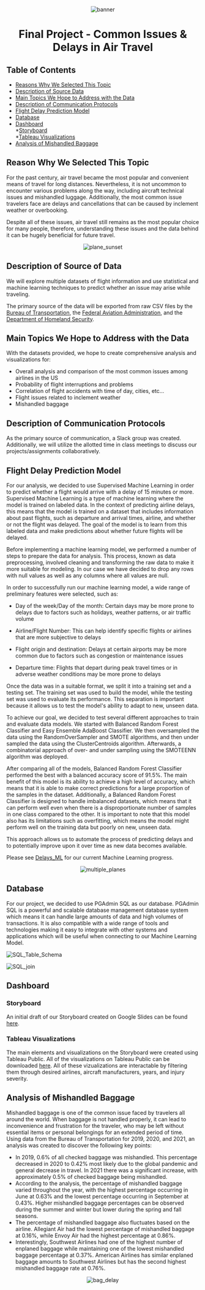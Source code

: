 <div align="center">

![banner](https://github.com/billywkim/Final_Project/blob/main/Resources/Screenshots/Title_Image.PNG)

# Final Project - Common Issues & Delays in Air Travel

</div>



## Table of Contents

* [Reasons Why We Selected This Topic](#Reason-Why-We-Selected-This-Topic)<br>
* [Description of Source Data](#Description-of-Source-of-Data)<br>
* [Main Topics We Hope to Address with the Data](#Main-Topics-We-Hope-to-Address-with-the-Data)<br>
* [Description of Communication Protocols](#Description-of-Communication-Protocols)<br>
* [Flight Delay Prediction Model](#Flight-Delay-Prediction-Model)<br>
* [Database](#Database)<br>
* [Dashboard](#Dashboard)<br>
	*[Storyboard](#Storyboard)<br>
	*[Tableau Visualizations](Tableau-Visualizations)<br>
* [Analysis of Mishandled Baggage](#Analysis-of-Mishandled-Baggage)<br>



## <b>Reason Why We Selected This Topic</b>

For the past century, air travel became the most popular and convenient means of travel for long distances. Nevertheless, it is not uncommon to encounter various problems along the way, including aircraft technical issues and mishandled luggage. Additionally, the most common issue travelers face are delays and cancellations that can be caused by inclement weather or overbooking. 

Despite all of these issues, air travel still remains as the most popular choice for many people, therefore, understanding these issues and the data behind it can be hugely beneficial for future travel.  

<div align="center">

![plane_sunset](https://github.com/billywkim/Final_Project/blob/main/Resources/Screenshots/Plane_sunset.jpg)

</div>



## <b>Description of Source of Data</b>

We will explore multiple datasets of flight information and use statistical and machine learning techniques to predict whether an issue may arise while traveling.

The primary source of the data will be exported from raw CSV files by the [Bureau of Transportation](https://transtats.bts.gov/Fields.asp?gnoyr_VQ=FGK), the [Federal Aviation Administration](https://www.asias.faa.gov/apex/f?p=100:1::::::), and the [Department of Homeland Security](https://www.dhs.gov/tsa-claims-data).



## <b>Main Topics We Hope to Address with the Data</b>

With the datasets provided, we hope to create comprehensive analysis and visualizations for:

* Overall analysis and comparison of the most common issues among airlines in the US
* Probability of flight interruptions and problems
* Correlation of flight accidents with time of day, cities, etc... 
* Flight issues related to inclement weather 
* Mishandled baggage



## <b>Description of Communication Protocols</b>

As the primary source of communication, a Slack group was created. Additionally, we will utilize the allotted time in class meetings to discuss our projects/assignments collaboratively.



## <b>Flight Delay Prediction Model</b>

For our analysis, we decided to use Supervised Machine Learning in order to predict whether a flight would arrive with a delay of 15 minutes or more. Supervised Machine Learning is a type of machine learning where the model is trained on labeled data. In the context of predicting airline delays, this means that the model is trained on a dataset that includes information about past flights, such as departure and arrival times, airline, and whether or not the flight was delayed. The goal of the model is to learn from this labeled data and make predictions about whether future flights will be delayed.

Before implementing a machine learning model, we performed a number of steps to prepare the data for analysis. This process, known as data preprocessing, involved cleaning and transforming the raw data to make it more suitable for modeling. In our case we have decided to drop any rows with null values as well as any columns where all values are null.

In order to successfully run our machine learning model, a wide range of preliminary features were selected, such as: 

* Day of the week/Day of the month: Certain days may be more prone to delays due to factors such as holidays, weather patterns, or air traffic volume

* Airline/Flight Number: This can help identify specific flights or airlines that are more subjective to delays

* Flight origin and destination: Delays at certain airports may be more common due to factors such as congestion or maintenance issues

* Departure time: Flights that depart during peak travel times or in adverse weather conditions may be more prone to delays

Once the data was in a suitable format, we split it into a training set and a testing set. The training set was used to build the model, while the testing set was used to evaluate its performance. This separation is important because it allows us to test the model's ability to adapt to new, unseen data.

To achieve our goal, we decided to test several different approaches to train and evaluate data models. We started with Balanced Random Forest Classifier and Easy Ensemble AdaBoost Classifier. We then oversampled the data using the RandomOverSampler and SMOTE algorithms, and then under sampled the data using the ClusterCentroids algorithm. Afterwards, a combinatorial approach of over- and under sampling using the SMOTEENN algorithm was deployed.

After comparing all of the models, Balanced Random Forest Classifier performed the best with a balanced accuracy score of 91.5%. The main benefit of this model is its ability to achieve a high level of accuracy, which means that it is able to make correct predictions for a large proportion of the samples in the dataset. Additionally, a Balanced Random Forest Classifier is designed to handle imbalanced datasets, which means that it can perform well even when there is a disproportionate number of samples in one class compared to the other. It is important to note that this model also has its limitations such as overfitting, which means the model might perform well on the training data but poorly on new, unseen data.

This approach allows us to automate the process of predicting delays and to potentially improve upon it over time as new data becomes available.

Please see [Delays_ML](https://github.com/billywkim/Final_Project/blob/main/Delays_ML/Delays_ML.ipynb) for our current Machine Learning progress.

<div align="center">

![multiple_planes](https://github.com/billywkim/Final_Project/blob/main/Resources/Screenshots/Multiple_planes.jpg)

</div>



## <b>Database</b>

For our project, we decided to use PGAdmin SQL as our database. PGAdmin SQL is a powerful and scalable database management database system which means it can handle large amounts of data and high volumes of transactions. It is also compatible with a wide range of tools and technologies making it easy to integrate with other systems and applications which will be useful when connecting to our Machine Learning Model.

![SQL_Table_Schema](https://github.com/billywkim/Final_Project/blob/main/Resources/Screenshots/SQL_Tables_Schema.PNG)


![SQL_join](https://github.com/billywkim/Final_Project/blob/main/Resources/Screenshots/SQL_join.PNG)



## <b>Dashboard</b>

### <b>Storyboard</b>

An initial draft of our Storyboard created on Google Slides can be found [here](https://docs.google.com/presentation/d/16ui3_aKnWDj3g7POys37TOuYBOLekHT9SUnBKHB52M0/edit#slide=id.gcb9a0b074_1_0). 

### <b>Tableau Visualizations</b>

The main elements and visualizations on the Storyboard were created using Tableau Public. All of the visualizations on Tableau Public can be downloaded [here](https://public.tableau.com/app/profile/william.kim4690/viz/WeatherDelaysbyAirline_16734964116180/Security_Delays). All of these vizualizations are interactable by filtering them through desired airlines, aircraft manufacturers, years, and injury severity.



## <b>Analysis of Mishandled Baggage</b>

Mishandled baggage is one of the common issue faced by travelers all around the world. When baggage is not handled properly, it can lead to inconvenience and frustration for the traveler, who may be left without essential items or personal belongings for an extended period of time. Using data from the Bureau of Transportation for 2019, 2020, and 2021, an analysis was created to discover the following key points: 
* In 2019, 0.6% of all checked baggage was mishandled. This percentage decreased in 2020 to 0.42%  most likely due to the global pandemic and general decrease in travel. In 2021 there was a significant increase, with approximately 0.5% of checked baggage being mishandled.
* According to the analysis, the percentage of mishandled baggage varied throughout the year, with the highest percentage occurring in June at 0.63% and the lowest percentage occurring in September at 0.43%. Higher mishandled baggage percentages can be observed during the summer and winter but lower during the spring and fall seasons.
* The percentage of mishandled baggage also fluctuates based on the airline. Allegiant Air had the lowest percentage of mishandled baggage at 0.16%, while Envoy Air had the highest percentage at 0.86%. 
* Interestingly, Southwest Airlines had one of the highest number of enplaned baggage while maintaining one of the lowest mishandled baggage percentage at 0.37%. American Airlines has similar enplaned baggage amounts to Southwest Airlines but has the second highest mishandled baggage rate at 0.76%.

<div align="center">

![bag_delay](https://github.com/billywkim/Final_Project/blob/main/Resources/Screenshots/baggage_delay.jpg)

</div>